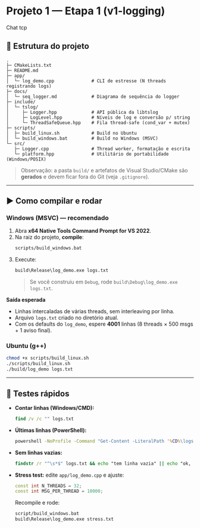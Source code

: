 # Projeto 1 — Etapa 1 (v1-logging)
Chat tcp

## 📁 Estrutura do projeto
```
.
├─ CMakeLists.txt
├─ README.md
├─ app/
│  └─ log_demo.cpp              # CLI de estresse (N threads registrando logs)
├─ docs/
│  └─ seq_logger.md             # Diagrama de sequência do logger
├─ include/
│  └─ tslog/
│     ├─ Logger.hpp             # API pública da libtslog
│     ├─ LogLevel.hpp           # Níveis de log e conversão p/ string
│     └─ ThreadSafeQueue.hpp    # Fila thread-safe (cond_var + mutex)
├─ scripts/
│  ├─ build_linux.sh            # Build no Ubuntu
│  └─ build_windows.bat         # Build no Windows (MSVC)
└─ src/
   ├─ Logger.cpp                # Thread worker, formatação e escrita
   └─ platform.hpp              # Utilitário de portabilidade (Windows/POSIX)
```

> Observação: a pasta `build/` e artefatos de Visual Studio/CMake são **gerados** e devem ficar fora do Git (veja `.gitignore`).

---

## ▶️ Como compilar e rodar

### Windows (MSVC) — recomendado
1. Abra **x64 Native Tools Command Prompt for VS 2022**.
2. Na raiz do projeto, **compile**:
   ```bat
   scripts/build_windows.bat
   ```
3. Execute:
   ```bat
   build\Release\log_demo.exe logs.txt
   ```
   > Se você construiu em `Debug`, rode `build\Debug\log_demo.exe logs.txt`.

**Saída esperada**
- Linhas intercaladas de várias threads, sem interleaving por linha.
- Arquivo `logs.txt` criado no diretório atual.
- Com os defaults do `log_demo`, espere **4001** linhas (8 threads × 500 msgs + 1 aviso final).

### Ubuntu (g++)
```bash
chmod +x scripts/build_linux.sh
./scripts/build_linux.sh
./build/log_demo logs.txt
```

---

## 🧪 Testes rápidos
- **Contar linhas (Windows/CMD):**
  ```bat
  find /v /c "" logs.txt
  ```
- **Últimas linhas (PowerShell):**
  ```bat
  powershell -NoProfile -Command "Get-Content -LiteralPath '%CD%\logs.txt' -Tail 10"
  ```
- **Sem linhas vazias:**
  ```bat
  findstr /r "^\s*$" logs.txt && echo "tem linha vazia" || echo "ok, sem linha vazia"
  ```

- **Stress test:** edite `app/log_demo.cpp` e ajuste:
  ```cpp
  const int N_THREADS = 32;
  const int MSG_PER_THREAD = 10000;
  ```
  Recompile e rode:
  ```bat
  script/build_windows.bat
  build\Release\log_demo.exe stress.txt
  ```




